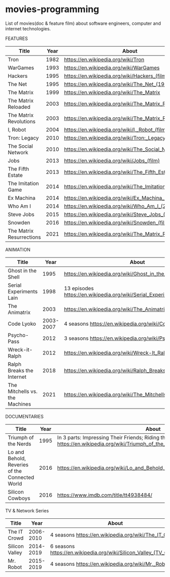 # movies-programming
List of movies(doc &amp; feature film) about software engineers, computer and internet technologies.

FEATURES

| Title             | Year   | About                                                 |
| ----------------- | ------ | ------------------------------------------------------|
| Tron              | 1982   | https://en.wikipedia.org/wiki/Tron                    |
| WarGames          | 1993   | https://en.wikipedia.org/wiki/WarGames                |
| Hackers           | 1995   | https://en.wikipedia.org/wiki/Hackers_(film)          |
| The Net           | 1995   | https://en.wikipedia.org/wiki/The_Net_(1995_film)     |
| The Matrix        | 1999   | https://en.wikipedia.org/wiki/The_Matrix              |
|The Matrix Reloaded| 2003   | https://en.wikipedia.org/wiki/The_Matrix_Reloaded     |
|The Matrix Revolutions| 2003| https://en.wikipedia.org/wiki/The_Matrix_Revolutions  |
| I, Robot          | 2004   | https://en.wikipedia.org/wiki/I,_Robot_(film)         |
| Tron: Legacy      | 2010   | https://en.wikipedia.org/wiki/Tron:_Legacy            |
| The Social Network| 2010   | https://en.wikipedia.org/wiki/The_Social_Network      |
| Jobs              | 2013   | https://en.wikipedia.org/wiki/Jobs_(film)             |
| The Fifth Estate  | 2013   | https://en.wikipedia.org/wiki/The_Fifth_Estate_(film) |
|The Imitation Game | 2014   | https://en.wikipedia.org/wiki/The_Imitation_Game      |
| Ex Machina        | 2014   | https://en.wikipedia.org/wiki/Ex_Machina_(film)       |
| Who Am I          | 2014   | https://en.wikipedia.org/wiki/Who_Am_I_(2014_film)    |
| Steve Jobs        | 2015   | https://en.wikipedia.org/wiki/Steve_Jobs_(film)       |
| Snowden           | 2016   | https://en.wikipedia.org/wiki/Snowden_(film)          |
| The Matrix Resurrections| 2021| https://en.wikipedia.org/wiki/The_Matrix_Resurrections|









ANIMATION    

| Title             | Year   | About                                                       |
| ----------------- | ------ | ----------------------------------------------------------- |
| Ghost in the Shell| 1995   | https://en.wikipedia.org/wiki/Ghost_in_the_Shell_(1995_film)|
| Serial Experiments Lain | 1998 | 13 episodes https://en.wikipedia.org/wiki/Serial_Experiments_Lain |
| The Animatrix     | 2003   | https://en.wikipedia.org/wiki/The_Animatrix                 |
| Code Lyoko        | 2003-2007| 4 seasons https://en.wikipedia.org/wiki/Code_Lyoko        |
| Psycho-Pass       | 2012   | 3 seasons https://en.wikipedia.org/wiki/Psycho-Pass         |
| Wreck-it-Ralph    | 2012   | https://en.wikipedia.org/wiki/Wreck-It_Ralph                |
| Ralph Breaks the Internet | 2018 | https://en.wikipedia.org/wiki/Ralph_Breaks_the_Internet |
| The Mitchells vs. the Machines| 2021| https://en.wikipedia.org/wiki/The_Mitchells_vs._the_Machines|


DOCUMENTARIES

| Title                | Year   | About                                                                      |
| -------------------- | ------ | ---------------------------------------------------------------------------|     
| Triumph of the Nerds | 1995   | In 3 parts: Impressing Their Friends; Riding the Bear; Great Artists Steal https://en.wikipedia.org/wiki/Triumph_of_the_Nerds       |
| Lo and Behold, Reveries of the Connected World| 2016 |https://en.wikipedia.org/wiki/Lo_and_Behold,_Reveries_of_the_Connected_World |
| Silicon Cowboys | 2016 | https://www.imdb.com/title/tt4938484/ |



TV & Network Series 

| Title                | Year      | About                                                |
| -------------------- | --------- | ---------------------------------------------------- |
| The IT Crowd         | 2006-2010 | 4 seasons https://en.wikipedia.org/wiki/The_IT_Crowd |
| Silicon Valley       | 2014-2019 | 6 seasons https://en.wikipedia.org/wiki/Silicon_Valley_(TV_series) |
| Mr. Robot            | 2015-2019 | 4 seasons https://en.wikipedia.org/wiki/Mr._Robot    |



